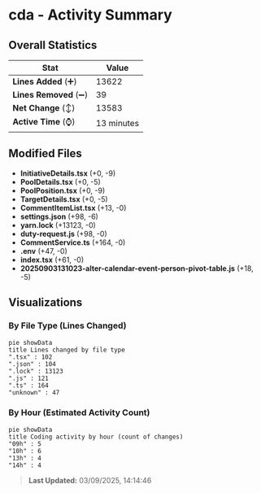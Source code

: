 # cda - Activity Summary 

## Overall Statistics

| Stat                   | Value                                                             |
| ---------------------- | ----------------------------------------------------------------- |
| **Lines Added** (➕)   | 13622                                          |
| **Lines Removed** (➖) | 39                                        |
| **Net Change** (↕)    | 13583                |
| **Active Time** (⌚)   | 13 minutes |


## Modified Files
- **InitiativeDetails.tsx** (+0, -9)
- **PoolDetails.tsx** (+0, -5)
- **PoolPosition.tsx** (+0, -9)
- **TargetDetails.tsx** (+0, -5)
- **CommentItemList.tsx** (+13, -0)
- **settings.json** (+98, -6)
- **yarn.lock** (+13123, -0)
- **duty-request.js** (+98, -0)
- **CommentService.ts** (+164, -0)
- **.env** (+47, -0)
- **index.tsx** (+61, -0)
- **20250903131023-alter-calendar-event-person-pivot-table.js** (+18, -5)

## Visualizations

### By File Type (Lines Changed)

```mermaid
pie showData
title Lines changed by file type
".tsx" : 102
".json" : 104
".lock" : 13123
".js" : 121
".ts" : 164
"unknown" : 47
```

### By Hour (Estimated Activity Count)

```mermaid
pie showData
title Coding activity by hour (count of changes)
"09h" : 5
"10h" : 6
"13h" : 4
"14h" : 4
```


> **Last Updated:** 03/09/2025, 14:14:46